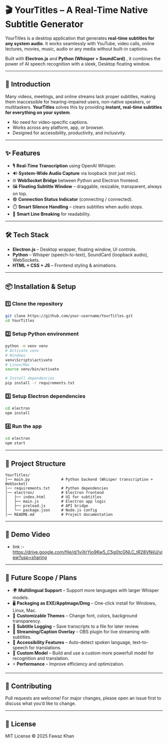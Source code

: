 # 🎬 YourTitles – A Real-Time Native Subtitle Generator

YourTitles is a desktop application that generates **real-time subtitles for any system audio**.
It works seamlessly with YouTube, video calls, online lectures, movies, music, audio or any media without built-in captions.

Built with **Electron.js** and **Python (Whisper + SoundCard)** , it combines the power of AI speech recognition with a sleek, Desktop floating window.

---

## 🚀 Introduction

Many videos, meetings, and online streams lack proper subtitles, making them inaccessible for hearing-impaired users, non-native speakers, or multitaskers.
**YourTitles** solves this by providing **instant, real-time subtitles for everything on your system**.

* No need for video-specific captions.
* Works across any platform, app, or browser.
* Designed for accessibility, productivity, and inclusivity.

---

## ✨ Features

* 🎙️ **Real-Time Transcription** using OpenAI Whisper.
* 🔊 **System-Wide Audio Capture** via loopback (not just mic).
* 🌐 **WebSocket Bridge** between Python and Electron frontend.
* 🖼️ **Floating Subtitle Window** – draggable, resizable, transparent, always on top.
* 🟢 **Connection Status Indicator** (connecting / connected).
* ⏱️ **Smart Silence Handling** – clears subtitles when audio stops.
* 📝 **Smart Line Breaking** for readability.

---

## 🛠️ Tech Stack

* **Electron.js** – Desktop wrapper, floating window, UI controls.
* **Python** – Whisper (speech-to-text), SoundCard (loopback audio), WebSockets.
* **HTML + CSS + JS** – Frontend styling & animations.

---

## 📦 Installation & Setup

### 1️⃣ Clone the repository

```bash
git clone https://github.com/your-username/YourTitles.git
cd YourTitles
```

### 2️⃣ Setup Python environment

```bash
python -m venv venv
# Activate venv
# Windows
venv\Scripts\activate
# Linux/Mac
source venv/bin/activate

# Install dependencies
pip install -r requirements.txt
```

### 3️⃣ Setup Electron dependencies

```bash
cd electron
npm install
```

### 4️⃣ Run the app

```bash
cd electron
npm start
```

---

## 📂 Project Structure

```
YourTitles/
│── main.py              # Python backend (Whisper transcription + WebSocket)
│── requirements.txt     # Python dependencies
│── electron/            # Electron frontend
│   ├── index.html       # UI for subtitles
│   ├── main.js          # Electron app logic
│   ├── preload.js       # API bridge
│   └── package.json     # Node.js config
│── README.md            # Project documentation
```

---

## 🎥 Demo Video

* link :- https://drive.google.com/file/d/1vjXrYio9Kw5_C5g0tcGNLC_tR28VNiiU/view?usp=sharing

---
## 🎯 Future Scope / Plans

* 🌍 **Multilingual Support** – Support more languages with larger Whisper models.
* 🖥️ **Packaging as EXE/AppImage/Dmg** – One-click install for Windows, Linux, Mac.
* 🎨 **Customizable Themes** – Change font, colors, background transparency.
* 📑 **Subtitle Logging** – Save transcripts to a file for later review.
* 🎥 **Streaming/Caption Overlay** – OBS plugin for live streaming with subtitles.
* 🤝 **Accessibility Features** – Auto-detect spoken language, text-to-speech for translations.
* 🤖 **Custom Model** – Build and use a custom more powerfull model for recognition and translation.
* ⚡ **Performance** – Improve efficiency and optimization.

---

## 🤝 Contributing

Pull requests are welcome!
For major changes, please open an issue first to discuss what you’d like to change.

---

## 📜 License

MIT License © 2025 Fawaz Khan
